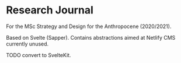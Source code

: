 # Research Journal

For the MSc Strategy and Design for the Anthropocene (2020/2021).

Based on Svelte (Sapper). Contains abstractions aimed at Netlify CMS currently
unused.

TODO convert to SvelteKit.
